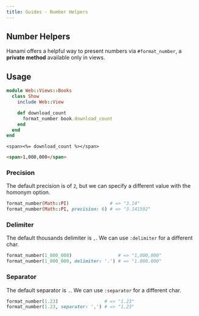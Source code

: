 ```yaml
---
title: Guides - Number Helpers
---
```


## Number Helpers

Hanami offers a helpful way to present numbers via `#format_number`, a **private method** available only in views.

## Usage

```ruby
module Web::Views::Books
  class Show
    include Web::View

    def download_count
      format_number book.download_count
    end
  end
end
```

```erb
<span><%= download_count %></span>
```

```html
<span>1,000,000</span>
```

### Precision

The default precision is of `2`, but we can specify a different value with the homonym option.

```ruby
format_number(Math::PI)               # => "3.14"
format_number(Math::PI, precision: 6) # => "3.141592"
```

### Delimiter

The default thousands delimiter is `,`. We can use `:delimiter` for a different char.

```ruby
format_number(1_000_000)                 # => "1,000,000"
format_number(1_000_000, delimiter: '.') # => "1.000.000"
```

### Separator

The default separator is `.`. We can use `:separator` for a different char.

```ruby
format_number(1.23)                 # => "1.23"
format_number(1.23, separator: ',') # => "1,23"
```
